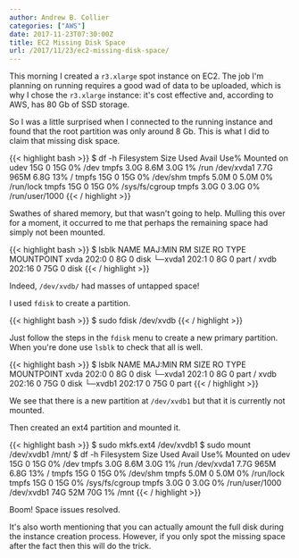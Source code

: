 ```yaml
---
author: Andrew B. Collier
categories: ["AWS"]
date: 2017-11-23T07:30:00Z
title: EC2 Missing Disk Space
url: /2017/11/23/ec2-missing-disk-space/
---
```


This morning I created a `r3.xlarge` spot instance on EC2. The job I'm planning on running requires a good wad of data to be uploaded, which is why I chose the `r3.xlarge` instance: it's cost effective and, according to AWS, has 80 Gb of SSD storage.

So I was a little surprised when I connected to the running instance and found that the root partition was only around 8 Gb. This is what I did to claim that missing disk space.

<!--more-->

{{< highlight bash >}}
$ df -h
Filesystem      Size  Used Avail Use% Mounted on
udev             15G     0   15G   0% /dev
tmpfs           3.0G  8.6M  3.0G   1% /run
/dev/xvda1      7.7G  965M  6.8G  13% /
tmpfs            15G     0   15G   0% /dev/shm
tmpfs           5.0M     0  5.0M   0% /run/lock
tmpfs            15G     0   15G   0% /sys/fs/cgroup
tmpfs           3.0G     0  3.0G   0% /run/user/1000
{{< / highlight >}}

Swathes of shared memory, but that wasn't going to help. Mulling this over for a moment, it occurred to me that perhaps the remaining space had simply not been mounted.

{{< highlight bash >}}
$ lsblk 
NAME    MAJ:MIN RM SIZE RO TYPE MOUNTPOINT
xvda    202:0    0   8G  0 disk 
└─xvda1 202:1    0   8G  0 part /
xvdb    202:16   0  75G  0 disk
{{< / highlight >}}

Indeed, `/dev/xvdb/` had masses of untapped space!

I used `fdisk` to create a partition.

{{< highlight bash >}}
$ sudo fdisk /dev/xvdb
{{< / highlight >}}

Just follow the steps in the `fdisk` menu to create a new primary partition. When you're done use `lsblk` to check that all is well.

{{< highlight bash >}}
$ lsblk 
NAME    MAJ:MIN RM SIZE RO TYPE MOUNTPOINT
xvda    202:0    0   8G  0 disk 
└─xvda1 202:1    0   8G  0 part /
xvdb    202:16   0  75G  0 disk 
└─xvdb1 202:17   0  75G  0 part
{{< / highlight >}}

We see that there is a new partition at `/dev/xvdb1` but that it is currently not mounted.

Then created an ext4 partition and mounted it.

{{< highlight bash >}}
$ sudo mkfs.ext4 /dev/xvdb1
$ sudo mount /dev/xvdb1 /mnt/
$ df -h
Filesystem      Size  Used Avail Use% Mounted on
udev             15G     0   15G   0% /dev
tmpfs           3.0G  8.6M  3.0G   1% /run
/dev/xvda1      7.7G  965M  6.8G  13% /
tmpfs            15G     0   15G   0% /dev/shm
tmpfs           5.0M     0  5.0M   0% /run/lock
tmpfs            15G     0   15G   0% /sys/fs/cgroup
tmpfs           3.0G     0  3.0G   0% /run/user/1000
/dev/xvdb1       74G   52M   70G   1% /mnt
{{< / highlight >}}

Boom! Space issues resolved.

It's also worth mentioning that you can actually amount the full disk during the instance creation process. However, if you only spot the missing space after the fact then this will do the trick.